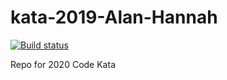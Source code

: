 # kata-2019-Alan-Hannah
[![Build status](https://ci.appveyor.com/api/projects/status/1907qqy13haj33du?svg=true)](https://ci.appveyor.com/project/RESSoftwareTeam/kata-2019-alan-hannah)

Repo for 2020 Code Kata
